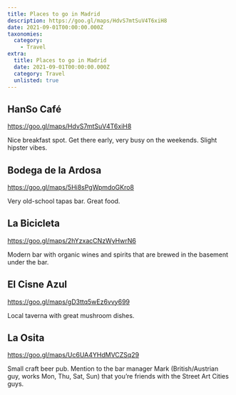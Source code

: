 ```yaml
---
title: Places to go in Madrid
description: https://goo.gl/maps/HdvS7mtSuV4T6xiH8
date: 2021-09-01T00:00:00.000Z
taxonomies:
  category:
    - Travel
extra:
  title: Places to go in Madrid
  date: 2021-09-01T00:00:00.000Z
  category: Travel
  unlisted: true
---
```


## HanSo Café

https://goo.gl/maps/HdvS7mtSuV4T6xiH8

Nice breakfast spot. Get there early, very busy on the weekends. Slight hipster vibes.

## Bodega de la Ardosa

https://goo.gl/maps/5Hi8sPgWpmdoGKro8

Very old-school tapas bar. Great food.

## La Bicicleta

https://goo.gl/maps/2hYzxacCNzWyHwrN6

Modern bar with organic wines and spirits that are brewed in the basement under the bar.

## El Cisne Azul

https://goo.gl/maps/gD3ttq5wEz6vvy699

Local taverna with great mushroom dishes.

## La Osita

https://goo.gl/maps/Uc6UA4YHdMVCZSq29

Small craft beer pub. Mention to the bar manager Mark (British/Austrian guy, works Mon, Thu, Sat, Sun) that you’re
friends with the Street Art Cities guys.



